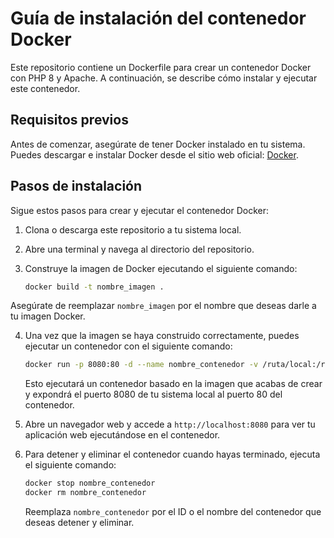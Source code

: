 
# Guía de instalación del contenedor Docker

Este repositorio contiene un Dockerfile para crear un contenedor Docker con PHP 8 y Apache. A continuación, se describe cómo instalar y ejecutar este contenedor.

## Requisitos previos

Antes de comenzar, asegúrate de tener Docker instalado en tu sistema. Puedes descargar e instalar Docker desde el sitio web oficial: [Docker](https://www.docker.com/get-started).

## Pasos de instalación

Sigue estos pasos para crear y ejecutar el contenedor Docker:

1. Clona o descarga este repositorio a tu sistema local.

2. Abre una terminal y navega al directorio del repositorio.

3. Construye la imagen de Docker ejecutando el siguiente comando:

   ```bash
   docker build -t nombre_imagen .
   ```

Asegúrate de reemplazar `nombre_imagen` por el nombre que deseas darle a tu imagen Docker.

4. Una vez que la imagen se haya construido correctamente, puedes ejecutar un contenedor con el siguiente comando:

   ```bash
   docker run -p 8080:80 -d --name nombre_contenedor -v /ruta/local:/ruta/contenedor nombre_imagen
   ```

   Esto ejecutará un contenedor basado en la imagen que acabas de crear y expondrá el puerto 8080 de tu sistema local al puerto 80 del contenedor.

5. Abre un navegador web y accede a `http://localhost:8080` para ver tu aplicación web ejecutándose en el contenedor.

6. Para detener y eliminar el contenedor cuando hayas terminado, ejecuta el siguiente comando:

   ```bash
   docker stop nombre_contenedor
   docker rm nombre_contenedor
   ```

   Reemplaza `nombre_contenedor` por el ID o el nombre del contenedor que deseas detener y eliminar.